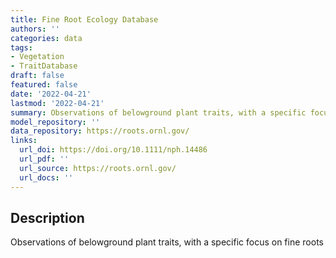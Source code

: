 ```yaml
---
title: Fine Root Ecology Database
authors: ''
categories: data
tags:
- Vegetation
- TraitDatabase
draft: false
featured: false
date: '2022-04-21'
lastmod: '2022-04-21'
summary: Observations of belowground plant traits, with a specific focus on fine roots
model_repository: ''
data_repository: https://roots.ornl.gov/
links:
  url_doi: https://doi.org/10.1111/nph.14486
  url_pdf: ''
  url_source: https://roots.ornl.gov/
  url_docs: ''
---
```


## Description

Observations of belowground plant traits, with a specific focus on fine roots

